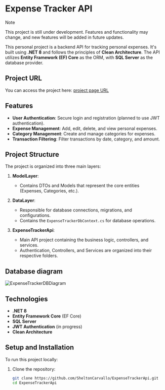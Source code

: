 # Expense Tracker API
> [!NOTE]
> This project is still under development. Features and functionality may change, and new features will be added in future updates.

This personal project is a backend API for tracking personal expenses. It's built using **.NET 8** and follows the principles of **Clean Architecture**. The API utilizes **Entity Framework (EF) Core** as the ORM, with **SQL Server** as the database provider.

## Project URL

You can access the project here: [project page URL](https://github.com/SheltonCarvallo/ExpenseTrackerApi.git)

## Features

- **User Authentication**: Secure login and registration (planned to use JWT authentication).
- **Expense Management**: Add, edit, delete, and view personal expenses.
- **Category Management**: Create and manage categories for expenses.
- **Transaction Filtering**: Filter transactions by date, category, and amount.

## Project Structure

The project is organized into three main layers:

1. **ModelLayer**:
   - Contains DTOs and Models that represent the core entities (Expenses, Categories, etc.).

2. **DataLayer**:
   - Responsible for database connections, migrations, and configurations.
   - Contains the `ExpenseTrackerDbContext.cs` for database operations.

3. **ExpenseTrackerApi**:
   - Main API project containing the business logic, controllers, and services.
   - Authentication, Controllers, and Services are organized into their respective folders.
     
## Database diagram
![ExpenseTrackerDBDiagram](https://github.com/user-attachments/assets/3ebd6dfd-4783-411d-b66d-d488cb7a1b24)

## Technologies

- **.NET 8**
- **Entity Framework Core** (EF Core)
- **SQL Server**
- **JWT Authentication** (in progress)
- **Clean Architecture**

## Setup and Installation

To run this project locally:

1. Clone the repository:
   ```bash
   git clone https://github.com/SheltonCarvallo/ExpenseTrackerApi.git
   cd ExpenseTrackerApi

